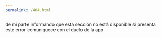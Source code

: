 ```yaml
---
permalink: /404.html
---
```

de mi parte informando que esta sección no está disponible si presenta este error comuniquece con el duelo de la app

